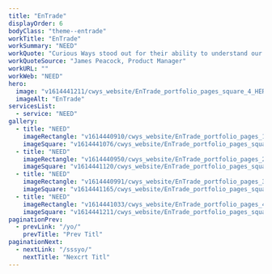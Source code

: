 ```yaml
---
title: "EnTrade"
displayOrder: 6
bodyClass: "theme--entrade"
workTitle: "EnTrade"
workSummary: "NEED"
workQuote: "Curious Ways stood out for their ability to understand our complex business needs and create high-quality branded content across a wide range of media formats. We struggled for a long time to articulate our brand value proposition in a clear and consistent voice. Curious Ways helped us to say what we’d been struggling to say all along and delivered a website and brand to match. This has resulted in much wider interest from farmers, and gives us a strong base on which to build over the coming years."
workQuoteSource: "James Peacock, Product Manager"
workURL: ""
workWeb: "NEED"
hero:
  image: "v1614441211/cwys_website/EnTrade_portfolio_pages_square_4_HERO_bffbzk"
  imageAlt: "EnTrade"
servicesList:
  - service: "NEED"
gallery:
  - title: "NEED"
    imageRectangle: "v1614440910/cwys_website/EnTrade_portfolio_pages_1_gcwyse"
    imageSquare: "v1614441076/cwys_website/EnTrade_portfolio_pages_square_1_p4h5uv"
  - title: "NEED"
    imageRectangle: "v1614440950/cwys_website/EnTrade_portfolio_pages_2_nfumyt"
    imageSquare: "v1614441120/cwys_website/EnTrade_portfolio_pages_square_2_hdkqrg"
  - title: "NEED"
    imageRectangle: "v1614440991/cwys_website/EnTrade_portfolio_pages_3_u4u2x2"
    imageSquare: "v1614441165/cwys_website/EnTrade_portfolio_pages_square_3_utltwa"
  - title: "NEED"
    imageRectangle: "v1614441033/cwys_website/EnTrade_portfolio_pages_4_xsdqcx"
    imageSquare: "v1614441211/cwys_website/EnTrade_portfolio_pages_square_4_HERO_bffbzk"
paginationPrev:
  - prevLink: "/yo/"
    prevTitle: "Prev Titl"
paginationNext:
  - nextLink: "/sssyo/"
    nextTitle: "Nexcrt Titl"
---
```

